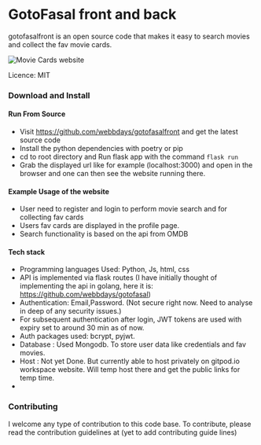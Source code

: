 # GotoFasal front and back

gotofasalfront is an open source code that makes it easy to search movies and collect the fav movie cards.

![Movie Cards website](https://gotofasalfront.vercel.app/)


Licence: MIT

### Download and Install

#### Run From Source

* Visit https://github.com/webbdays/gotofasalfront and get the latest source code
* Install the python dependencies with poetry or pip
* cd to root directory and Run flask app with the command `flask run`
* Grab the displayed url like for example (localhost:3000) and open in the browser and one can then see the website running there.

#### Example Usage of the website
* User need to register and login to perform movie search and for collecting fav cards
* Users fav cards are displayed in the profile page.
* Search functionality is based on the api from OMDB

#### Tech stack
* Programming languages Used: Python, Js, html, css
* API is implemented via flask routes (I have initially thought of implementing the api in golang, here it is: https://github.com/webbdays/gotofasal)
* Authentication: Email,Password. (Not secure right now. Need to analyse in deep of any security issues.)
* For subsequent authentication after login, JWT tokens are used with expiry set to around 30 min as of now.
* Auth packages used: bcrypt, pyjwt.
* Database : Used Mongodb. To store user data like credentials and fav movies.
* Host : Not yet Done. But currently able to host privately on gitpod.io workspace website. Will temp host there and get the public links for temp time.
* 

### Contributing

I welcome any type of contribution to this code base.
To contribute, please read the contribution guidelines at (yet to add contributing guide lines)

[cc3-by]: https://creativecommons.org/licenses/by/3.0/
